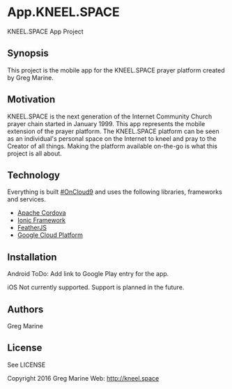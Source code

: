 # App.KNEEL.SPACE

KNEEL.SPACE App Project

## Synopsis

This project is the mobile app for the KNEEL.SPACE prayer platform created by
Greg Marine.

## Motivation

KNEEL.SPACE is the next generation of the Internet Community Church prayer chain
started in January 1999. This app represents the mobile extension of the prayer
platform. The KNEEL.SPACE platform can be seen as an individual's personal
space on the Internet to kneel and pray to the Creator of all things. Making the
platform available on-the-go is what this project is all about.

## Technology

Everything is built [#OnCloud9](https://c9.io/) and uses the following libraries, 
frameworks and services.

- [Apache Cordova](https://cordova.apache.org/)
- [Ionic Framework](http://ionicframework.com/docs/v2/)
- [FeatherJS](http://feathersjs.com/)
- [Google Cloud Platform](https://cloud.google.com/)

## Installation

Android
ToDo: Add link to Google Play entry for the app.

iOS
Not currently supported. Support is planned in the future.

## Authors

Greg Marine

## License

See LICENSE

Copyright 2016 Greg Marine Web: http://kneel.space
